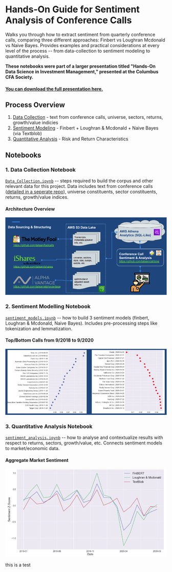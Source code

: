 # Hands-On Guide for Sentiment Analysis of Conference Calls
Walks you through how to extract sentiment from quarterly conference calls, comparing three different approaches: Finbert vs Loughran Mcdonald vs Naive Bayes.
Provides examples and practical considerations at every level of the process -- from data-collection to sentiment modeling to quantitative analysis.

**These notebooks were part of a larger presentation titled "Hands-On Data Science in Investment Management," presented at the Columbus CFA Society.**

#### [You can download the full presentation here.](https://github.com/talsan/calltone/raw/master/notebooks/CFA%20of%20Columbus%20-%20Hands%20on%20Data-Science.pdf)

## Process Overview
1. [Data Collection](https://github.com/talsan/calltone/blob/master/notebooks/Data%20Collection.ipynb) - text from conference calls, universe, sectors, returns, growth/value indicies
2. [Sentiment Modeling](https://github.com/talsan/calltone/blob/master/notebooks/sentiment_models.ipynb) - Finbert + Loughran & Mcdonald + Naive Bayes (via Textblob)
3. [Quantitative Analysis](https://github.com/talsan/calltone/blob/master/notebooks/sentiment_analysis.ipynb) - Risk and Return Characteristics

## Notebooks
### 1. Data Collection Notebook
[`Data_Collection.ipynb`](https://github.com/talsan/calltone/blob/master/notebooks/Data%20Collection.ipynb) -- steps required to build the corpus and other relevant data for this project. Data includes text from conference calls ([detailed in a seperate repo](https://github.com/talsan/foolcalls)), universe constituents, sector constituents, returns, growth/value indices.
#### Architecture Overview
![Architecture Overview](https://github.com/talsan/calltone/blob/master/img/architecture_overview.png)


### 2. Sentiment Modelling Notebook
[`sentiment_models.ipynb`](https://github.com/talsan/calltone/blob/master/notebooks/sentiment_models.ipynb) -- how to build 3 sentiment models (finbert, Loughran & Mcdonald, Naive Bayes). Includes pre-processing steps like tokenization and lemmatization.
#### Top/Bottom Calls from 9/2018 to 9/2020
![Sentiment Model Example](https://github.com/talsan/calltone/blob/master/img/example_sentiment_models.png)


### 3. Quantitative Analysis Notebook
[`sentiment_analysis.ipynb`](https://github.com/talsan/calltone/blob/master/notebooks/sentiment_analysis.ipynb) -- how to analyse and contextualize results with respect to returns, sectors, growth/value, etc. Connects sentiment models to market/economic data.
#### Aggregate Market Sentiment
![Aggregate Market Sentiment](https://github.com/talsan/calltone/blob/master/img/example_output_sentiment_analysis.png)


this is a test

